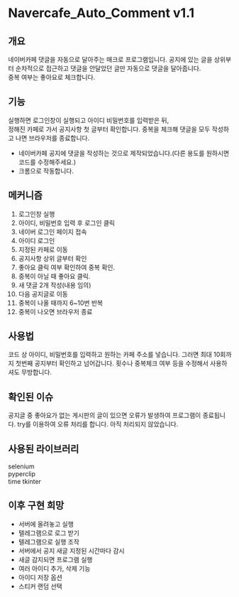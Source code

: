# Navercafe_Auto_Comment v1.1

## 개요

네이버카페 댓글을 자동으로 달아주는 매크로 프로그램입니다.
공지에 있는 글을 상위부터 순차적으로 접근하고 댓글을 안달았던 글만 자동으로 댓글을 달아줍니다.  
중복 여부는 좋아요로 체크합니다.

## 기능

실행하면 로그인창이 실행되고 아이디 비밀번호를 입력받은 뒤,  
정해진 카페로 가서 공지사항 첫 글부터 확인합니다.
중복을 체크해 댓글을 모두 작성하고 나면 브라우저를 종료합니다.

- 네이버카페 공지에 댓글을 작성하는 것으로 제작되었습니다.(다른 용도를 원하시면 코드를 수정해주세요.)
- 크롬으로 작동합니다.

## 메커니즘

1. 로그인창 실행
2. 아이디, 비밀번호 입력 후 로그인 클릭
3. 네이버 로그인 페이지 접속
4. 아이디 로그인
5. 지정된 카페로 이동
6. 공지사항 상위 글부터 확인
7. 좋아요 클릭 여부 확인하여 중복 확인.
8. 중복이 아닐 때 좋아요 클릭.
9. 새 댓글 2개 작성(내용 임의)
10. 다음 공지글로 이동
11. 중복이 나올 때까지 6~10번 반복
12. 중복이 나오면 브라우저 종료

## 사용법

코드 상 아이디, 비밀번호를 입력하고 원하는 카페 주소를 넣습니다.
그러면 최대 10회까지 첫번째 공지부터 확인하고 넘어갑니다.
횟수나 중복체크 여부 등을 수정해서 사용하셔도 무방합니다.

## 확인된 이슈

공지글 중 좋아요가 없는 게시판의 글이 있으면 오류가 발생하여 프로그램이 종료됩니다.
try를 이용하여 오류 처리를 합니다.
아직 처리되지 않았습니다.

## 사용된 라이브러리

selenium  
pyperclip  
time
tkinter

## 이후 구현 희망

- 서버에 올려놓고 실행
- 텔레그램으로 로그 받기
- 텔레그램으로 실행 조작
- 서버에서 공지 새글 지정된 시간마다 감시
- 새글 감지되면 프로그램 실행
- 여러 아이디 추가, 삭제 기능
- 아이디 저장 옵션
- 스티커 랜덤 선택
